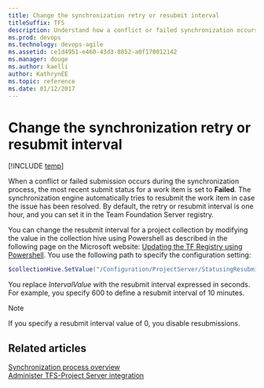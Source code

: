 ```yaml
---
title: Change the synchronization retry or resubmit interval
titleSuffix: TFS 
description: Understand how a conflict or failed synchronization occurs when using Team Foundation Server & Project Server integration
ms.prod: devops
ms.technology: devops-agile 
ms.assetid: ce1d4951-e460-43d3-8852-a0f170012142
ms.manager: douge
ms.author: kaelli
author: KathrynEE
ms.topic: reference
ms.date: 01/12/2017
---
```


# Change the synchronization retry or resubmit interval

[!INCLUDE [temp](../_shared/tfs-ps-sync-header.md)]

When a conflict or failed submission occurs during the synchronization process, the most recent submit status for a work item is set to **Failed**. The synchronization engine automatically tries to resubmit the work item in case the issue has been resolved. By default, the retry or resubmit interval is one hour, and you can set it in the Team Foundation Server registry.  
  
 You can change the resubmit interval for a project collection by modifying the value in the collection hive using Powershell as described in the following page on the Microsoft website: [Updating the TF Registry using Powershell](http://go.microsoft.com/fwlink/?LinkId=207285). You use the following path to specify the configuration setting:  
  
```powershell
$collectionHive.SetValue("/Configuration/ProjectServer/StatusingResubmitInterval", "IntervalValue")  
```  
  
 You replace *IntervalValue* with the resubmit interval expressed in seconds. For example, you specify 600 to define a resubmit interval of 10 minutes.  
  
> [!NOTE]
>  If you specify a resubmit interval value of 0, you disable resubmissions.  
  
## Related articles  
 [Synchronization process overview](synchronization-process-overview.md)   
 [Administer TFS-Project Server integration](administrate-integration-tfs-project-server.md)